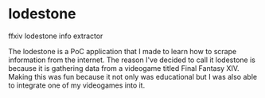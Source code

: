 # lodestone
ffxiv lodestone info extractor

The lodestone is a PoC application that I made to learn how to scrape information from the internet.
The reason I've decided to call it lodestone is because it is gathering data from a videogame titled Final Fantasy XIV.
Making this was fun because it not only was educational but I was also able to integrate one of my videogames into it.
